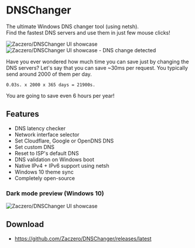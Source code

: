 # DNSChanger

The ultimate Windows DNS changer tool (using netsh).  
Find the fastest DNS servers and use them in just few mouse clicks!

![Zaczero/DNSChanger UI showcase](https://github.com/Zaczero/DNSChanger/blob/master/resources/showcase.png)
![Zaczero/DNSChanger UI showcase - DNS change detected](https://github.com/Zaczero/DNSChanger/blob/master/resources/showcase_change.png)

Have you ever wondered how much time you can save just by changing the DNS servers? Let's say that you can save ~30ms per request. You typically send around 2000 of them per day.

`0.03s. x 2000 x 365 days = 21900s.`

You are going to save even 6 hours per year!

## Features

* DNS latency checker
* Network interface selector
* Set Cloudflare, Google or OpenDNS DNS
* Set custom DNS
* Reset to ISP's default DNS
* DNS validation on Windows boot
* Native IPv4 + IPv6 support using netsh
* Windows 10 theme sync
* Completely open-source

### Dark mode preview (Windows 10)

![Zaczero/DNSChanger UI showcase](https://github.com/Zaczero/DNSChanger/blob/master/resources/showcase_dark.png)

## Download

* https://github.com/Zaczero/DNSChanger/releases/latest
